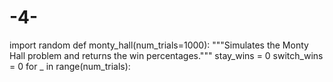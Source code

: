 # -4-
import random  def monty_hall(num_trials=1000):     """Simulates the Monty Hall problem and returns the win percentages."""     stay_wins = 0     switch_wins = 0      for _ in range(num_trials):         
